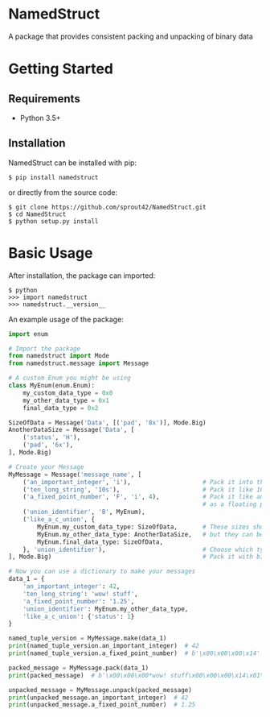 NamedStruct
======
A package that provides consistent packing and unpacking of binary data

Getting Started
===============

Requirements
------------

* Python 3.5+

Installation
------------

NamedStruct can be installed with pip:

```
$ pip install namedstruct
```

or directly from the source code:

```
$ git clone https://github.com/sprout42/NamedStruct.git
$ cd NamedStruct
$ python setup.py install
```

Basic Usage
===========

After installation, the package can imported:

```
$ python
>>> import namedstruct
>>> namedstruct.__version__
```

An example usage of the package:

```python
import enum

# Import the package
from namedstruct import Mode
from namedstruct.message import Message

# A custom Enum you might be using
class MyEnum(enum.Enum):
    my_custom_data_type = 0x0
    my_other_data_type = 0x1
    final_data_type = 0x2

SizeOfData = Message('Data', [('pad', '8x')], Mode.Big)
AnotherDataSize = Message('Data', [
    ('status', 'H'),
    ('pad', '6x'),
], Mode.Big)

# Create your Message
MyMessage = Message('message_name', [
    ('an_important_integer', 'i'),                    # Pack it into the size of a struct integer
    ('ten_long_string', '10s'),                       # Pack it like 10 consecutive characters
    ('a_fixed_point_number', 'F', 'i', 4),            # Pack it like an integer, but with four bits of precision
                                                      # as a floating point number
    ('union_identifier', 'B', MyEnum),
    ('like_a_c_union', {
        MyEnum.my_custom_data_type: SizeOfData,       # These sizes should usually all be the same,
        MyEnum.my_other_data_type: AnotherDataSize,   # but they can be of different styles!
        MyEnum.final_data_type: SizeOfData,
    }, 'union_identifier'),                           # Choose which type of thing based on union_identifier
], Mode.Big)                                          # Pack it with big endianess

# Now you can use a dictionary to make your messages
data_1 = {
    'an_important_integer': 42,
    'ten_long_string': 'wow! stuff',
    'a_fixed_point_number': '1.25',
    'union_identifier': MyEnum.my_other_data_type,
    'like_a_c_union': {'status': 1}
}

named_tuple_version = MyMessage.make(data_1)
print(named_tuple_version.an_important_integer)  # 42
print(named_tuple_version.a_fixed_point_number)  # b'\x00\x00\x00\x14'

packed_message = MyMessage.pack(data_1)
print(packed_message)  # b'\x00\x00\x00*wow! stuff\x00\x00\x00\x14\x01\x00\x01\x00\x00\x00\x00\x00\x00'

unpacked_message = MyMessage.unpack(packed_message)
print(unpacked_message.an_important_integer)  # 42
print(unpacked_message.a_fixed_point_number)  # 1.25
```
